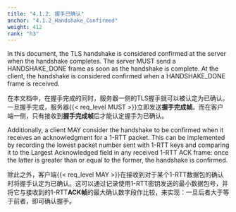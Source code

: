 ```yaml
---
title: "4.1.2. 握手已确认"
anchor: "4.1.2_Handshake_Confirmed"
weight: 412
rank: "h3"
---
```


In this document, the TLS handshake is considered confirmed at the server when the handshake completes. The server MUST send a HANDSHAKE_DONE frame as soon as the handshake is complete. At the client, the handshake is considered confirmed when a HANDSHAKE_DONE frame is received.

在本文档中，在握手完成的同时，服务器一侧的TLS握手就可以被认定为已确认。一旦握手完成，服务器{{< req_level MUST >}}立即发送**握手完成帧**。而在客户端一侧，只有接收到**握手完成帧**后才能认定握手为已确认。

Additionally, a client MAY consider the handshake to be confirmed when it receives an acknowledgment for a 1-RTT packet. This can be implemented by recording the lowest packet number sent with 1-RTT keys and comparing it to the Largest Acknowledged field in any received 1-RTT ACK frame: once the latter is greater than or equal to the former, the handshake is confirmed.

除此之外，客户端{{< req_level MAY >}}在接收到对于某个1-RTT数据包的确认时将握手认定为已确认。这可以通过记录使用1-RTT密钥发送的最小数据包号，并将它与接收到的1-RTT**ACK帧**的最大确认数字段作比较，来实现：一旦后者大于等于前者，即可确认握手。
